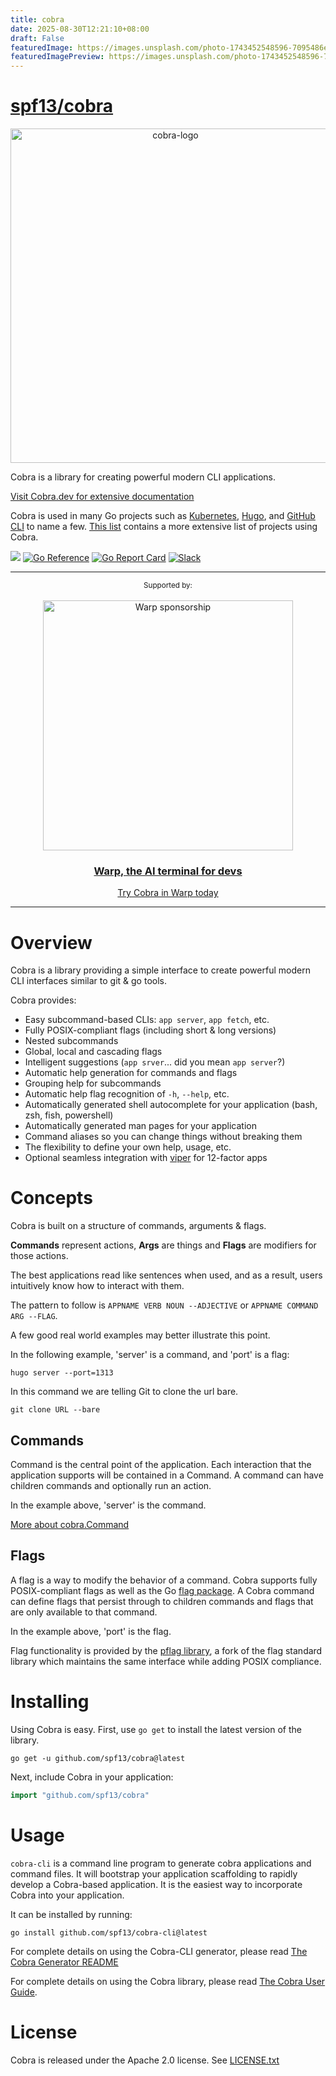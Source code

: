 ```yaml
---
title: cobra
date: 2025-08-30T12:21:10+08:00
draft: False
featuredImage: https://images.unsplash.com/photo-1743452548596-7095486ee7e9?ixid=M3w0NjAwMjJ8MHwxfHJhbmRvbXx8fHx8fHx8fDE3NTY1Mjc2MDF8&ixlib=rb-4.1.0
featuredImagePreview: https://images.unsplash.com/photo-1743452548596-7095486ee7e9?ixid=M3w0NjAwMjJ8MHwxfHJhbmRvbXx8fHx8fHx8fDE3NTY1Mjc2MDF8&ixlib=rb-4.1.0
---
```


# [spf13/cobra](https://github.com/spf13/cobra)

<div align="center">
<a href="https://cobra.dev">
<img width="512" height="535" alt="cobra-logo" src="https://github.com/user-attachments/assets/c8bf9aad-b5ae-41d3-8899-d83baec10af8" />
</a>
</div>

Cobra is a library for creating powerful modern CLI applications.

<a href="https://cobra.dev">Visit Cobra.dev for extensive documentation</a> 


Cobra is used in many Go projects such as [Kubernetes](https://kubernetes.io/),
[Hugo](https://gohugo.io), and [GitHub CLI](https://github.com/cli/cli) to
name a few. [This list](site/content/projects_using_cobra.md) contains a more extensive list of projects using Cobra.

[![](https://img.shields.io/github/actions/workflow/status/spf13/cobra/test.yml?branch=main&longCache=true&label=Test&logo=github%20actions&logoColor=fff)](https://github.com/spf13/cobra/actions?query=workflow%3ATest)
[![Go Reference](https://pkg.go.dev/badge/github.com/spf13/cobra.svg)](https://pkg.go.dev/github.com/spf13/cobra)
[![Go Report Card](https://goreportcard.com/badge/github.com/spf13/cobra)](https://goreportcard.com/report/github.com/spf13/cobra)
[![Slack](https://img.shields.io/badge/Slack-cobra-brightgreen)](https://gophers.slack.com/archives/CD3LP1199)
<hr>
<div align="center" markdown="1">
   <sup>Supported by:</sup>
   <br>
   <br>
   <a href="https://www.warp.dev/cobra">
      <img alt="Warp sponsorship" width="400" src="https://github.com/user-attachments/assets/ab8dd143-b0fd-4904-bdc5-dd7ecac94eae">
   </a>

### [Warp, the AI terminal for devs](https://www.warp.dev/cobra)
[Try Cobra in Warp today](https://www.warp.dev/cobra)<br>

</div>
<hr>

# Overview

Cobra is a library providing a simple interface to create powerful modern CLI
interfaces similar to git & go tools.

Cobra provides:
* Easy subcommand-based CLIs: `app server`, `app fetch`, etc.
* Fully POSIX-compliant flags (including short & long versions)
* Nested subcommands
* Global, local and cascading flags
* Intelligent suggestions (`app srver`... did you mean `app server`?)
* Automatic help generation for commands and flags
* Grouping help for subcommands
* Automatic help flag recognition of `-h`, `--help`, etc.
* Automatically generated shell autocomplete for your application (bash, zsh, fish, powershell)
* Automatically generated man pages for your application
* Command aliases so you can change things without breaking them
* The flexibility to define your own help, usage, etc.
* Optional seamless integration with [viper](https://github.com/spf13/viper) for 12-factor apps

# Concepts

Cobra is built on a structure of commands, arguments & flags.

**Commands** represent actions, **Args** are things and **Flags** are modifiers for those actions.

The best applications read like sentences when used, and as a result, users
intuitively know how to interact with them.

The pattern to follow is
`APPNAME VERB NOUN --ADJECTIVE`
    or
`APPNAME COMMAND ARG --FLAG`.

A few good real world examples may better illustrate this point.

In the following example, 'server' is a command, and 'port' is a flag:

    hugo server --port=1313

In this command we are telling Git to clone the url bare.

    git clone URL --bare

## Commands

Command is the central point of the application. Each interaction that
the application supports will be contained in a Command. A command can
have children commands and optionally run an action.

In the example above, 'server' is the command.

[More about cobra.Command](https://pkg.go.dev/github.com/spf13/cobra#Command)

## Flags

A flag is a way to modify the behavior of a command. Cobra supports
fully POSIX-compliant flags as well as the Go [flag package](https://golang.org/pkg/flag/).
A Cobra command can define flags that persist through to children commands
and flags that are only available to that command.

In the example above, 'port' is the flag.

Flag functionality is provided by the [pflag
library](https://github.com/spf13/pflag), a fork of the flag standard library
which maintains the same interface while adding POSIX compliance.

# Installing
Using Cobra is easy. First, use `go get` to install the latest version
of the library.

```
go get -u github.com/spf13/cobra@latest
```

Next, include Cobra in your application:

```go
import "github.com/spf13/cobra"
```

# Usage
`cobra-cli` is a command line program to generate cobra applications and command files.
It will bootstrap your application scaffolding to rapidly
develop a Cobra-based application. It is the easiest way to incorporate Cobra into your application.

It can be installed by running:

```
go install github.com/spf13/cobra-cli@latest
```

For complete details on using the Cobra-CLI generator, please read [The Cobra Generator README](https://github.com/spf13/cobra-cli/blob/main/README.md)

For complete details on using the Cobra library, please read [The Cobra User Guide](site/content/user_guide.md).

# License

Cobra is released under the Apache 2.0 license. See [LICENSE.txt](LICENSE.txt)
